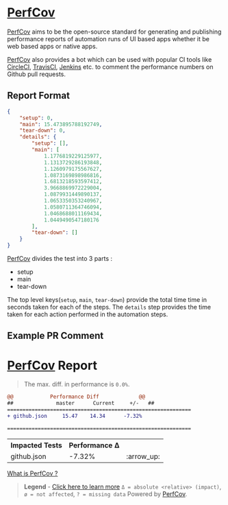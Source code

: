 # [PerfCov]

[PerfCov] aims to be the open-source standard for generating and publishing performance reports of automation runs of UI based apps whether it be web based apps or native apps.

[PerfCov] also provides a bot which can be used with popular CI tools like [CircleCI], [TravisCI], [Jenkins] etc. to comment the performance numbers on Github pull requests.

## Report Format
```json
{
    "setup": 0,
    "main": 15.473895788192749,
    "tear-down": 0,
    "details": {
        "setup": [],
        "main": [
            1.1776819229125977,
            1.1313729286193848,
            1.1260979175567627,
            1.0873169898986816,
            1.6813218593597412,
            3.9668869972229004,
            1.0879931449890137,
            1.0653350353240967,
            1.0580711364746094,
            1.0468688011169434,
            1.0449490547180176
        ],
        "tear-down": []
    }
}
```

[PerfCov] divides the test into 3 parts :
- setup
- main
- tear-down

The top level keys(`setup`, `main`, `tear-down`) provide the total time time in seconds taken for each of the steps. The `details` step provides the time taken for each action performed in the automation steps.

## Example PR Comment
# [PerfCov](https://github.com/intuit/automation-for-humans/blob/master/PerfCov.md) Report

> The max. diff. in performance is `0.0%`.

```diff
@@            Performance Diff             @@
##              master      Current     +/-   ##
============================================================
+ github.json     15.47    14.34      -7.32%

============================================================
```

<table>
    <tr>
        <th>Impacted Tests</th>
        <th>Performance Δ</th>
        <th></th>
    </tr>
    <tr><td>github.json</td><td>-7.32%</td><td>:arrow_up:</td></tr>
</table>


[What is PerfCov ?](https://github.com/intuit/automation-for-humans/blob/master/PerfCov.md)
> **Legend** - [Click here to learn more](https://github.com/intuit/automation-for-humans/blob/master/PerfCov.md)
> `Δ = absolute <relative> (impact)`, `ø = not affected`, `? = missing data`
> Powered by [PerfCov](https://github.com/intuit/automation-for-humans/blob/master/PerfCov.md).

[PerfCov]: https://github.com/intuit/automation-for-humans/blob/master/PerfCov.md
[CircleCI]: https://circleci.com/
[TravisCI]: https://travis-ci.org/
[Jenkins]: https://jenkins.io/
